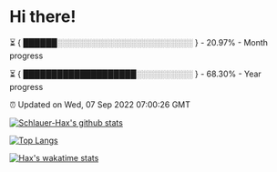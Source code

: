 # Hi there!

⏳ { ██████░░░░░░░░░░░░░░░░░░░░░░░░ } - 20.97% - Month progress

⏳ { ████████████████████░░░░░░░░░░ } - 68.30% - Year progress

⏰ Updated on Wed, 07 Sep 2022 07:00:26 GMT


[![Schlauer-Hax's github stats](https://github-readme-stats.vercel.app/api?username=Schlauer-Hax&show_icons=true&theme=dark&count_private=true)](https://github.com/Schlauer-Hax)


[![Top Langs](https://github-readme-stats.vercel.app/api/top-langs/?username=Schlauer-Hax&layout=compact&theme=dark)](https://github.com/Schlauer-Hax?tab=repositories)


[![Hax's wakatime stats](https://github-readme-stats.vercel.app/api/wakatime?username=Hax&theme=dark)](https://wakatime.com/@Hax)

